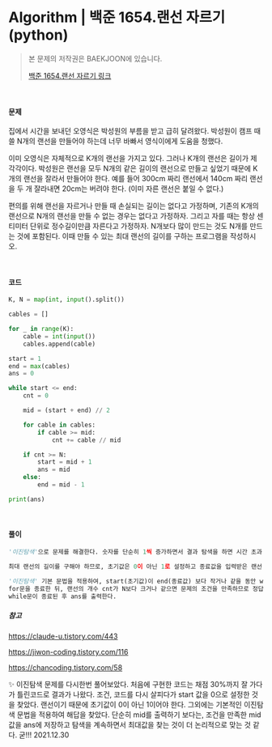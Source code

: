 # Algorithm | 백준 1654.랜선 자르기 (python)

> 본 문제의 저작권은 BAEKJOON에 있습니다.
>
> [백준 1654.랜선 자르기 링크](https://www.acmicpc.net/problem/1654)

</br>

#### 문제

집에서 시간을 보내던 오영식은 박성원의 부름을 받고 급히 달려왔다. 박성원이 캠프 때 쓸 N개의 랜선을 만들어야 하는데 너무 바빠서 영식이에게 도움을 청했다.

이미 오영식은 자체적으로 K개의 랜선을 가지고 있다. 그러나 K개의 랜선은 길이가 제각각이다. 박성원은 랜선을 모두 N개의 같은 길이의 랜선으로 만들고 싶었기 때문에 K개의 랜선을 잘라서 만들어야 한다. 예를 들어 300cm 짜리 랜선에서 140cm 짜리 랜선을 두 개 잘라내면 20cm는 버려야 한다. (이미 자른 랜선은 붙일 수 없다.)

편의를 위해 랜선을 자르거나 만들 때 손실되는 길이는 없다고 가정하며, 기존의 K개의 랜선으로 N개의 랜선을 만들 수 없는 경우는 없다고 가정하자. 그리고 자를 때는 항상 센티미터 단위로 정수길이만큼 자른다고 가정하자. N개보다 많이 만드는 것도 N개를 만드는 것에 포함된다. 이때 만들 수 있는 최대 랜선의 길이를 구하는 프로그램을 작성하시오.

</br>

#### 코드

```python
K, N = map(int, input().split())

cables = []

for _ in range(K):
    cable = int(input())
    cables.append(cable)

start = 1
end = max(cables)
ans = 0

while start <= end:
    cnt = 0

    mid = (start + end) // 2

    for cable in cables:
        if cable >= mid:
            cnt += cable // mid

    if cnt >= N:
        start = mid + 1
        ans = mid
    else:
        end = mid - 1

print(ans)
```

</br>

#### 풀이

```python
'이진탐색'으로 문제를 해결한다. 숫자를 단순히 1씩 증가하면서 결과 탐색을 하면 시간 초과 오류가 나올 수 있기때문이다.

최대 랜선의 길이를 구해야 하므로, 초기값은 0이 아닌 1로 설정하고 종료값을 입력받은 랜선 중 최대값으로 설정한다.

'이진탐색' 기본 문법을 적용하여, start(초기값)이 end(종료값) 보다 작거나 같을 동안 while문을 반복한다. 반복할 때마다 cnt를 0으로 초기화하고, 초기값과 종료값의 중간값인 mid를 설정한다. 입력받은 랜선 리스트를 순회하면서 각각의 랜선(cable)을 mid로 나눈 값 즉, 랜선의 개수를 cnt에 더하여 준다.
for문을 종료한 뒤, 랜선의 개수 cnt가 N보다 크거나 같으면 문제의 조건을 만족하므로 정답 ans 변수에 mid 값을 할당한다. 그리고 start(초기값)을 mid+1로 바꾸어준다. 만일 cnt가 N보다 작으면 end(종료값)을 mid-1로 바꾸어준다. 이후 while문을 다시 반복하면서 ans의 최대값을 찾아간다.
while문이 종료된 후 ans를 출력한다.
```



##### 참고

https://claude-u.tistory.com/443

https://jiwon-coding.tistory.com/116

https://chancoding.tistory.com/58



✨ 이진탐색 문제를 다시한번 풀어보았다. 처음에 구현한 코드는 채점 30%까지 잘 가다가 틀린코드로 결과가 나왔다. 조건, 코드를 다시 살피다가 start 값을 0으로 설정한 것을 찾았다. 랜선이기 때문에 초기값이 0이 아닌 1이어야 한다. 그외에는 기본적인 이진탐색 문법을 적용하여 해답을 찾았다. 단순히 mid를 출력하기 보다는, 조건을 만족한 mid 값을 ans에 저장하고 탐색을 계속하면서 최대값을 찾는 것이 더 논리적으로 맞는 것 같다. 굳!!! 2021.12.30

